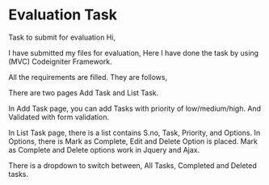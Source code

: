 # Evaluation Task
Task to submit for evaluation
Hi,

I have submitted my files for evaluation, Here I have done the task by using (MVC) Codeigniter Framework.

All the requirements are filled. They are follows,

There are two pages Add Task and List Task.

In Add Task page, you can add Tasks with priority of low/medium/high. And Validated with form validation.

In List Task page, there is a list contains S.no, Task, Priority, and Options.
In Options, there is Mark as Complete, Edit and Delete Option is placed.
Mark as Complete and Delete options work in Jquery and Ajax.

There is a dropdown to switch between, All Tasks, Completed and Deleted tasks.
